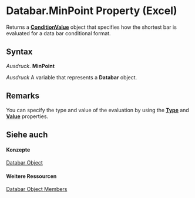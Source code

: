 
# Databar.MinPoint Property (Excel)

Returns a  **[ConditionValue](a39335db-4e0a-66aa-393b-3aa7e5268c00.md)** object that specifies how the shortest bar is evaluated for a data bar conditional format.


## Syntax

 _Ausdruck_. **MinPoint**

 _Ausdruck_ A variable that represents a **Databar** object.


## Remarks

You can specify the type and value of the evaluation by using the  **[Type](20467063-f402-4e7f-42ba-581b61b83a15.md)** and **[Value](376dccc8-2d47-c7ed-1b14-d41dcdd1a8ff.md)** properties.


## Siehe auch


#### Konzepte


[Databar Object](2684e913-c278-e6be-ba9d-053b6ad58bae.md)
#### Weitere Ressourcen


[Databar Object Members](http://msdn.microsoft.com/library/137f7e88-bb61-48a3-d2cb-76a8282cd62e%28Office.15%29.aspx)
